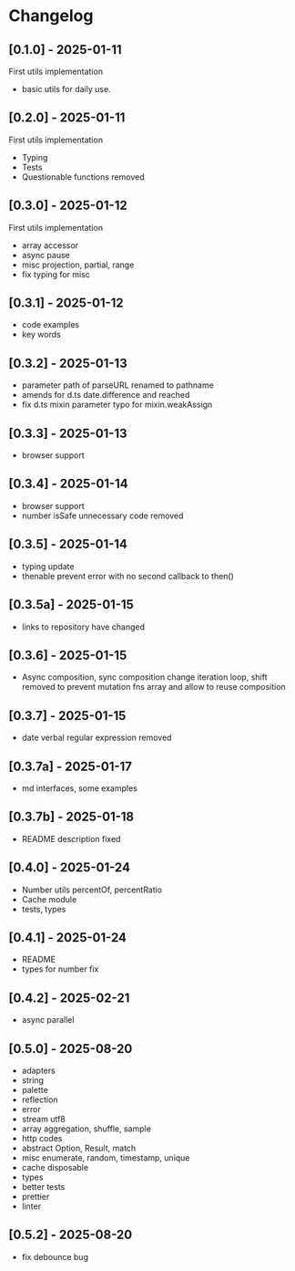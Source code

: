 # Changelog

## [0.1.0] - 2025-01-11

First utils implementation

- basic utils for daily use.

## [0.2.0] - 2025-01-11

First utils implementation

- Typing
- Tests
- Questionable functions removed

## [0.3.0] - 2025-01-12

First utils implementation

- array accessor
- async pause
- misc projection, partial, range
- fix typing for misc

## [0.3.1] - 2025-01-12

- code examples
- key words

## [0.3.2] - 2025-01-13

- parameter path of parseURL renamed to pathname
- amends for d.ts date.difference and reached
- fix d.ts mixin parameter typo for mixin.weakAssign

## [0.3.3] - 2025-01-13

- browser support

## [0.3.4] - 2025-01-14

- browser support
- number isSafe unnecessary code removed

## [0.3.5] - 2025-01-14

- typing update
- thenable prevent error with no second callback to then()

## [0.3.5a] - 2025-01-15

- links to repository have changed

## [0.3.6] - 2025-01-15

- Async composition, sync composition change iteration loop, shift removed to
prevent mutation fns array and allow to reuse composition

## [0.3.7] - 2025-01-15

- date verbal regular expression removed

## [0.3.7a] - 2025-01-17

- md interfaces, some examples

## [0.3.7b] - 2025-01-18

- README description fixed

## [0.4.0] - 2025-01-24

- Number utils percentOf, percentRatio
- Cache module
- tests, types

## [0.4.1] - 2025-01-24

- README
- types for number fix

## [0.4.2] - 2025-02-21

- async parallel

## [0.5.0] - 2025-08-20

- adapters
- string
- palette
- reflection
- error
- stream utf8
- array aggregation, shuffle, sample
- http codes
- abstract Option, Result, match
- misc enumerate, random, timestamp, unique
- cache disposable
- types
- better tests
- prettier
- linter

## [0.5.2] - 2025-08-20
- fix debounce bug
